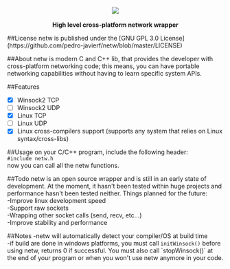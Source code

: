 <p align="center">
  <img src="https://s3.postimg.org/ojpw5x7c3/netw.png">
  <br><br>
  <b>High level cross-platform network wrapper</b><br>
</p>
##License
netw is published under the [GNU GPL 3.0 License](https://github.com/pedro-javierf/netw/blob/master/LICENSE) 

##About
netw is modern C and C++ lib, that provides the developer with cross-platform networking code; this means, you can have portable networking capabilities without having to learn specific system APIs.

##Features
- [x] Winsock2 TCP 
- [ ] Winsock2 UDP 
- [x] Linux TCP
- [ ] Linux UDP 
- [x] Linux cross-compilers support (supports any system that relies on Linux syntax/cross-libs)

##Usage
on your C/C++ program, include the following header:<br>
`#include netw.h`<br>
now you can call all the netw functions.

##Todo
netw is an open source wrapper and is still in an early state of development. At the moment, it hasn't been tested within huge projects and performance hasn't been tested neither. Things planned for the future:<br>
-Improve linux development speed<br>
-Support raw sockets<br>
-Wrapping other socket calls (send, recv, etc...)<br>
-Improve stability and performance<br>

##Notes
-netw will automatically detect your compiler/OS at build time<br>
-if build are done in windows platforms, you must call `initWinsock()` before using netw, returns 0 if successful. You must also call ´stopWinsock()´ at the end of your program or when you won't use netw anymore in your code.
